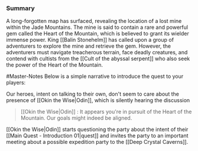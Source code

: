 
### Summary

A long-forgotten map has surfaced, revealing the location of a lost mine within the Jade Mountains. The mine is said to contain a rare and powerful gem called the Heart of the Mountain, which is believed to grant its wielder immense power. King [[Balin Stonehelm]] has called upon a group of adventurers to explore the mine and retrieve the gem. However, the adventurers must navigate treacherous terrain, face deadly creatures, and contend with cultists from the [[Cult of the abyssal serpent]] who also seek the power of the Heart of the Mountain.

#Master-Notes 
Below is a simple narrative to introduce the quest to your players:

Our heroes, intent on talking to their own, don't seem to care about the presence of [[Okin the Wise|Odin]], which is silently hearing the discussion

>[[Okin the Wise|Odin]] : It appears you're in pursuit of the Heart of the Mountain. Our goals might indeed be aligned.

[[Okin the Wise|Odin]] starts questioning the party about the intent of their [[Main Quest - Introduction 01|quest]] and invites the party to an important meeting about a possible expedition party to the [[Deep Crystal Caverns]].



